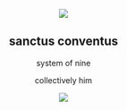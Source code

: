 
<div align="center">
  
  <img src="https://media.discordapp.net/attachments/1105261445270229134/1314767410187735182/173353435036757998_2_Cropped.jpg?ex=6754f811&is=6753a691&hm=d8195bfe1473a14679c5ca806f5f0d443575dd73cd0c63283582f2270e2bf762&=&format=webp&width=1038&height=390"> </img>

  <h2>sanctus conventus</h2>
</div>

<div align="center">
system of nine

collectively him

  ![](https://komarev.com/ghpvc/?username=sanctusconventus&color=lightgrey)
  
</div>

